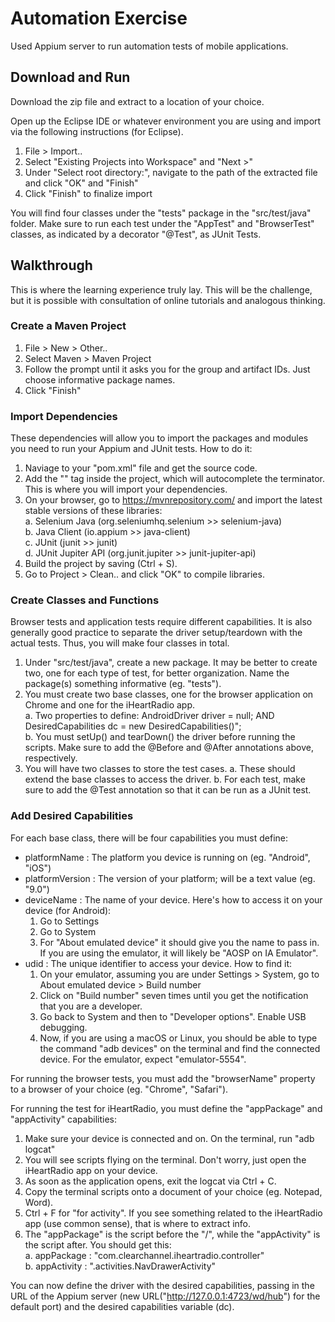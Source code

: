 # Automation Exercise
Used Appium server to run automation tests of mobile applications.

## Download and Run
Download the zip file and extract to a location of your choice.

Open up the Eclipse IDE or whatever environment you are using and import via the following instructions (for Eclipse).
1. File > Import..
2. Select "Existing Projects into Workspace" and "Next >"
3. Under "Select root directory:", navigate to the path of the extracted file and click "OK" and "Finish"
4. Click "Finish" to finalize import

You will find four classes under the "tests" package in the "src/test/java" folder. Make sure to run each test under the "AppTest" and "BrowserTest" classes, as indicated by a decorator "@Test", as JUnit Tests.

## Walkthrough
This is where the learning experience truly lay. This will be the challenge, but it is possible with consultation of online tutorials and analogous thinking.

### Create a Maven Project
1. File > New > Other..
2. Select Maven > Maven Project
3. Follow the prompt until it asks you for the group and artifact IDs. Just choose informative package names.
4. Click "Finish"

### Import Dependencies
These dependencies will allow you to import the packages and modules you need to run your Appium and JUnit tests. How to do it:
1. Naviage to your "pom.xml" file and get the source code.
2. Add the "<dependencies>" tag inside the project, which will autocomplete the terminator. This is where you will import your dependencies.
3. On your browser, go to https://mvnrepository.com/ and import the latest stable versions of these libraries:\
    a. Selenium Java (org.seleniumhq.selenium >> selenium-java)\
    b. Java Client (io.appium >> java-client)\
    c. JUnit (junit >> junit)\
    d. JUnit Jupiter API (org.junit.jupiter >> junit-jupiter-api)
4. Build the project by saving (Ctrl + S).
5. Go to Project > Clean.. and click "OK" to compile libraries.

### Create Classes and Functions
Browser tests and application tests require different capabilities. It is also generally good practice to separate the driver setup/teardown with the actual tests. Thus, you will make four classes in total.
1. Under "src/test/java", create a new package. It may be better to create two, one for each type of test, for better organization. Name the package(s) something informative (eg. "tests").
2. You must create two base classes, one for the browser application on Chrome and one for the iHeartRadio app.\
    a. Two properties to define: AndroidDriver<AndroidElement> driver = null; AND DesiredCapabilities dc = new DesiredCapabilities()";\
    b. You must setUp() and tearDown() the driver before running the scripts. Make sure to add the @Before and @After annotations above, respectively.
3. You will have two classes to store the test cases.
    a. These should extend the base classes to access the driver.
    b. For each test, make sure to add the @Test annotation so that it can be run as a JUnit test.

### Add Desired Capabilities
For each base class, there will be four capabilities you must define:
- platformName : The platform you device is running on (eg. "Android", "iOS")
- platformVersion : The version of your platform; will be a text value (eg. "9.0")
- deviceName : The name of your device. Here's how to access it on your device (for Android):
    1. Go to Settings
    2. Go to System
    3. For "About emulated device" it should give you the name to pass in. If you are using the emulator, it will likely be "AOSP on IA Emulator".
- udid : The unique identifier to access your device. How to find it:
    1. On your emulator, assuming you are under Settings > System, go to About emulated device > Build number
    2. Click on "Build number" seven times until you get the notification that you are a developer.
    3. Go back to System and then to "Developer options". Enable USB debugging.
    4. Now, if you are using a macOS or Linux, you should be able to type the command "adb devices" on the terminal and find the connected device. For the emulator, expect "emulator-5554".

For running the browser tests, you must add the "browserName" property to a browser of your choice (eg. "Chrome", "Safari").

For running the test for iHeartRadio, you must define the "appPackage" and "appActivity" capabilities:
1. Make sure your device is connected and on. On the terminal, run "adb logcat"
2. You will see scripts flying on the terminal. Don't worry, just open the iHeartRadio app on your device.
3. As soon as the application opens, exit the logcat via Ctrl + C.
4. Copy the terminal scripts onto a document of your choice (eg. Notepad, Word).
5. Ctrl + F for "for activity". If you see something related to the iHeartRadio app (use common sense), that is where to extract info.
6. The "appPackage" is the script before the "/", while the "appActivity" is the script after. You should get this:\
    a. appPackage : "com.clearchannel.iheartradio.controller"\
    b. appActivity : ".activities.NavDrawerActivity"

You can now define the driver with the desired capabilities, passing in the URL of the Appium server (new URL("http://127.0.0.1:4723/wd/hub") for the default port) and the desired capabilities variable (dc).
